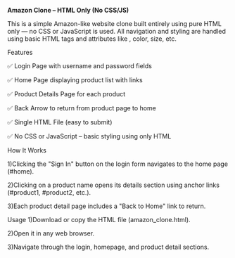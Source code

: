 **Amazon Clone – HTML Only (No CSS/JS)**

This is a simple Amazon-like website clone built entirely using pure HTML only — no CSS or JavaScript is used. All navigation and styling are handled using basic HTML tags and attributes like <font>, color, size, etc.

 Features

✅ Login Page with username and password fields

✅ Home Page displaying product list with links

✅ Product Details Page for each product

✅ Back Arrow to return from product page to home

✅ Single HTML File (easy to submit)

✅ No CSS or JavaScript – basic styling using only HTML

How It Works

1)Clicking the "Sign In" button on the login form navigates to the home page (#home).

2)Clicking on a product name opens its details section using anchor links (#product1, #product2, etc.).

3)Each product detail page includes a "Back to Home" link to return.

Usage
1)Download or copy the HTML file (amazon_clone.html).

2)Open it in any web browser.

3)Navigate through the login, homepage, and product detail sections.
